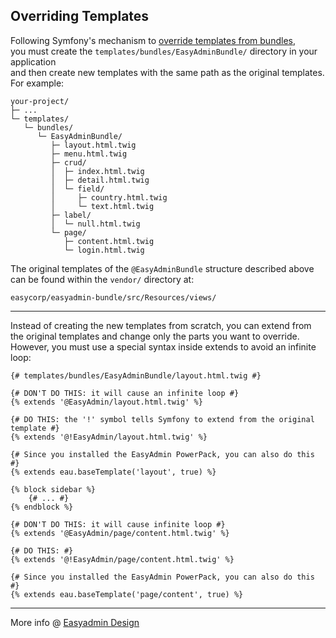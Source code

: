 ## Overriding Templates

Following Symfony's mechanism to [override templates from bundles](https://symfony.com/doc/current/bundles/override.html#templates),  
you must create the `templates/bundles/EasyAdminBundle/` directory in your application  
and then create new templates with the same path as the original templates. For example:

```
your-project/
├─ ...
└─ templates/
   └─ bundles/
      └─ EasyAdminBundle/
         ├─ layout.html.twig
         ├─ menu.html.twig
         ├─ crud/
         │  ├─ index.html.twig
         │  ├─ detail.html.twig
         │  └─ field/
         │     ├─ country.html.twig
         │     └─ text.html.twig
         ├─ label/
         │  └─ null.html.twig
         └─ page/
            ├─ content.html.twig
            └─ login.html.twig
```

The original templates of the `@EasyAdminBundle` structure described above can be found within the `vendor/` directory at:

```
easycorp/easyadmin-bundle/src/Resources/views/
```

---

Instead of creating the new templates from scratch, you can extend from the original templates and change only the parts you want to override.  
However, you must use a special syntax inside extends to avoid an infinite loop:

```twig
{# templates/bundles/EasyAdminBundle/layout.html.twig #}

{# DON'T DO THIS: it will cause an infinite loop #}
{% extends '@EasyAdmin/layout.html.twig' %}

{# DO THIS: the '!' symbol tells Symfony to extend from the original template #}
{% extends '@!EasyAdmin/layout.html.twig' %}

{# Since you installed the EasyAdmin PowerPack, you can also do this #}
{% extends eau.baseTemplate('layout', true) %}

{% block sidebar %}
    {# ... #}
{% endblock %}
```

```twig
{# DON'T DO THIS: it will cause infinite loop #}
{% extends '@EasyAdmin/page/content.html.twig' %}

{# DO THIS: #}
{% extends '@!EasyAdmin/page/content.html.twig' %}

{# Since you installed the EasyAdmin PowerPack, you can also do this #}
{% extends eau.baseTemplate('page/content', true) %}
```
---

More info @ [Easyadmin Design](https://symfony.com/bundles/EasyAdminBundle/current/design.html)